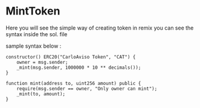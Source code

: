 # MintToken
Here you will see the simple way of creating token in remix
you can see the syntax inside the sol. file 

sample syntax below :

    constructor() ERC20("CarloAviso Token", "CAT") {
        owner = msg.sender;
        _mint(msg.sender, 1000000 * 10 ** decimals());
    }

    function mint(address to, uint256 amount) public {
        require(msg.sender == owner, "Only owner can mint");
        _mint(to, amount);
    }
   
